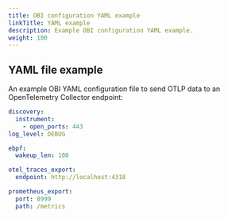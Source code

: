 ```yaml
---
title: OBI configuration YAML example
linkTitle: YAML example
description: Example OBI configuration YAML example.
weight: 100
---
```


## YAML file example

An example OBI YAML configuration file to send OTLP data to an OpenTelemetry Collector
endpoint:

```yaml
discovery:
  instrument:
    - open_ports: 443
log_level: DEBUG

ebpf:
  wakeup_len: 100

otel_traces_export:
  endpoint: http://localhost:4318

prometheus_export:
  port: 8999
  path: /metrics
```
